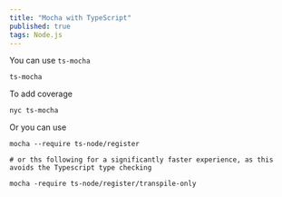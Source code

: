 ```yaml
---
title: "Mocha with TypeScript"
published: true
tags: Node.js
---
```


You can use `ts-mocha`

```shell
ts-mocha
```

To add coverage

```shell
nyc ts-mocha
```

Or you can use

```shell
mocha --require ts-node/register

# or ths following for a significantly faster experience, as this avoids the Typescript type checking

mocha -require ts-node/register/transpile-only 
```
